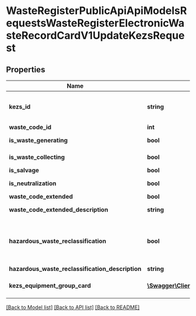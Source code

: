 # WasteRegisterPublicApiApiModelsRequestsWasteRegisterElectronicWasteRecordCardV1UpdateKezsRequest

## Properties
Name | Type | Description | Notes
------------ | ------------- | ------------- | -------------
**kezs_id** | **string** | Id karty ewidencji zużytego sprzętu elektrycznego i elektronicznego | [optional] 
**waste_code_id** | **int** | Id kodu odpadu | [optional] 
**is_waste_generating** | **bool** | W - wytwarzanie odpadów | [optional] 
**is_waste_collecting** | **bool** | Zb - zbieranie odpadów | [optional] 
**is_salvage** | **bool** | Od - odzysk | [optional] 
**is_neutralization** | **bool** | Un - unieszkodliwianie | [optional] 
**waste_code_extended** | **bool** | Kod ex | [optional] 
**waste_code_extended_description** | **string** | Rodzaj odpadu ex | [optional] 
**hazardous_waste_reclassification** | **bool** | Zmiana statusu odpadów niebezpiecznych na odpady inne niż niebezpieczne | [optional] 
**hazardous_waste_reclassification_description** | **string** | Rodzaj odpadu | [optional] 
**kezs_equipment_group_card** | [**\Swagger\Client\Model\BdoServiceModelsDtoWasteRegisterElectronicWasteRecordCardUpdateKezsEquipmentGroupCardDto[]**](BdoServiceModelsDtoWasteRegisterElectronicWasteRecordCardUpdateKezsEquipmentGroupCardDto.md) | Lista obiektów Zebranego sprzętu | [optional] 

[[Back to Model list]](../README.md#documentation-for-models) [[Back to API list]](../README.md#documentation-for-api-endpoints) [[Back to README]](../README.md)


